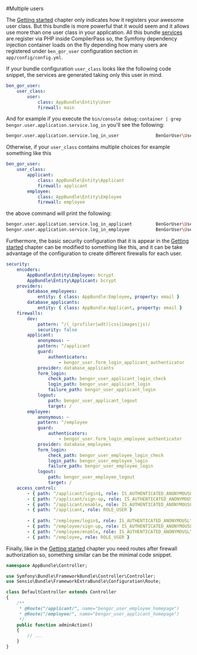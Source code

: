 #Multiple users

The [Getting started](getting_started.md) chapter only indicates how it registers your awesome user class. But this
bundle is more powerful that it would seem and it allows use more than one user class in your application. All this
bundle [services](service_reference.md) are register via PHP inside CompilerPass so, the Symfony dependency injection
container loads on the fly depending how many users are registered under `ben_gor_user` configuration section in
`app/config/config.yml`.

If your bundle configuration `user_class` looks like the following code snippet, the services are generated taking
only this user in mind. 
```yml
ben_gor_user:
    user_class:
        user:
            class: AppBundle\Entity\User
            firewall: main
```
And for example if you execute the `bin/console debug:container | grep bengor.user.application.service.log_in`
you'll see the following:
```bash
bengor.user.application.service.log_in_user              BenGorUser\User\Application\Service\LogIn\LogInUserService
```
Otherwise, if your `user_class` contains multiple choices for example something like this
```yml
ben_gor_user:
    user_class:
        applicant:
            class: AppBundle\Entity\Applicant
            firewall: applicant
        employee:
            class: AppBundle\Entity\Employee
            firewall: employee
```
the above command will print the following:
```bash
bengor.user.application.service.log_in_applicant         BenGorUser\User\Application\Service\LogIn\LogInUserService
bengor.user.application.service.log_in_employee          BenGorUser\User\Application\Service\LogIn\LogInUserService
```


Furthermore, the basic security configuration that it is appear in the [Getting started](getting_started.md) chapter
can be modified to something like this, and it can be take advantage of the configuration to create different firewalls
for each user.
```yml
security:
    encoders:
        AppBundle\Entity\Employee: bcrypt
        AppBundle\Entity\Applicant: bcrypt
    providers:
        database_employees:
            entity: { class: AppBundle:Employee, property: email }
        database_applicants:
            entity: { class: AppBundle:Applicant, property: email }
    firewalls:
        dev:
            pattern: ^/(_(profiler|wdt)|css|images|js)/
            security: false
        applicant:
            anonymous: ~
            pattern: ^/applicant
            guard:
                authenticators:
                    - bengor_user.form_login_applicant_authenticator
            provider: database_applicants
            form_login:
                check_path: bengor_user_applicant_login_check
                login_path: bengor_user_applicant_login
                failure_path: bengor_user_applicant_login
            logout:
                path: bengor_user_applicant_logout
                target: /
        employee:
            anonymous: ~
            pattern: ^/employee
            guard:
                authenticators:
                    - bengor_user.form_login_employee_authenticator
            provider: database_employees
            form_login:
                check_path: bengor_user_employee_login_check
                login_path: bengor_user_employee_login
                failure_path: bengor_user_employee_login
            logout:
                path: bengor_user_employee_logout
                target: /
    access_control:
        - { path: ^/applicant/login$, role: IS_AUTHENTICATED_ANONYMOUSLY }
        - { path: ^/applicant/sign-up, role: IS_AUTHENTICATED_ANONYMOUSLY }
        - { path: ^/applicant/enable, role: IS_AUTHENTICATED_ANONYMOUSLY }
        - { path: ^/applicant, role: ROLE_USER }
        
        - { path: ^/employee/login$, role: IS_AUTHENTICATED_ANONYMOUSLY }
        - { path: ^/employee/sign-up, role: IS_AUTHENTICATED_ANONYMOUSLY }
        - { path: ^/employee/enable, role: IS_AUTHENTICATED_ANONYMOUSLY }
        - { path: ^/employee, role: ROLE_USER }
```
Finally, like in the [Getting started](getting_started.md) chapter you need routes after firewall
authorization so, something similar can be the minimal code snippet.
```php
namespace AppBundle\Controller;

use Symfony\Bundle\FrameworkBundle\Controller\Controller;
use Sensio\Bundle\FrameworkExtraBundle\Configuration\Route;

class DefaultController extends Controller
{
    /**
     * @Route("/applicant/", name="bengor_user_employee_homepage")
     * @Route("/employee/", name="bengor_user_applicant_homepage")
     */
    public function adminAction()
    {
        // ...
    }
}
```
